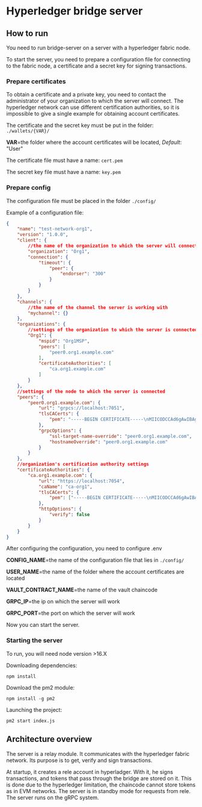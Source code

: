 # Hyperledger bridge server

## How to run
You need to run bridge-server on a server with a hyperledger fabric node.

To start the server, you need to prepare a configuration file for connecting to the fabric node, a certificate and a secret key for signing transactions.

### Prepare certificates

To obtain a certificate and a private key, you need to contact the administrator of your organization to which the server will connect. The hyperledger network can use different certification authorities, so it is impossible to give a single example for obtaining account certificates.

The certificate and the secret key must be put in the folder: `./wallets/{VAR}/`

**VAR**=the folder where the account certificates will be located, *Default*: "User"

The certificate file must have a name: `cert.pem`

The secret key file must have a name: `key.pem`

### Prepare config

The configuration file must be placed in the folder `./config/`

Example of a configuration file:
```json
{
    "name": "test-network-org1",
    "version": "1.0.0",
    "client": {
        //the name of the organization to which the server will connect to the node
        "organization": "Org1",
        "connection": {
            "timeout": {
                "peer": {
                    "endorser": "300"
                }
            }
        }
    },
    "channels": {
        //the name of the channel the server is working with
        "mychannel": {}
    },
    "organizations": {
        //settings of the organization to which the server is connected
        "Org1": {
            "mspid": "Org1MSP",
            "peers": [
                "peer0.org1.example.com"
            ],
            "certificateAuthorities": [
                "ca.org1.example.com"
            ]
        }
    },
    //settings of the node to which the server is connected
    "peers": {
        "peer0.org1.example.com": {
            "url": "grpcs://localhost:7051",
            "tlsCACerts": {
                "pem": "-----BEGIN CERTIFICATE-----\nMIICODCCAd6gAwIBAgIUFbpDf0Do7pzR9AIAmu7MWAkm204wCgYIKoZIzj0EAwIw\ncDELMAkGA1UEBhMCVVMxFzAVBgNVBAgTDk5vcnRoIENhcm9saW5hMQ8wDQYDVQQH\nEwZEdXJoYW0xGTAXBgNVBAoTEG9yZzEuZXhhbXBsZS5jb20xHDAaBgNVBAMTE2Nh\nLm9yZzEuZXhhbXBsZS5jb20wHhcNMjMwNDEyMTQzMjAwWhcNMzgwNDA4MTQzMjAw\nWjBwMQswCQYDVQQGEwJVUzEXMBUGA1UECBMOTm9ydGggQ2Fyb2xpbmExDzANBgNV\nBAcTBkR1cmhhbTEZMBcGA1UEChMQb3JnMS5leGFtcGxlLmNvbTEcMBoGA1UEAxMT\nY2Eub3JnMS5leGFtcGxlLmNvbTBZMBMGByqGSM49AgEGCCqGSM49AwEHA0IABEWl\nG4tau2cjiuepPhUuXipbua4MRRtQ5i16KOmLhL3dlXRNpxE9Oqk3EAOYed64h2NU\nlo54XIpKEeihYEwrWsGjVjBUMA4GA1UdDwEB/wQEAwIBBjASBgNVHRMBAf8ECDAG\nAQH/AgEBMB0GA1UdDgQWBBTAY3do6BIjcBvUyq9eWlXt96wuozAPBgNVHREECDAG\nhwQFCWIsMAoGCCqGSM49BAMCA0gAMEUCIQDdrL4aPVPgPMOtRIVBXqU73wgKGIUd\nepAYd/Zq2yGlyAIgaw0tCn5k6IuTYpn54hOySuz5FYCGBzFZ8TeS5UtT3O8=\n-----END CERTIFICATE-----\n"
            },
            "grpcOptions": {
                "ssl-target-name-override": "peer0.org1.example.com",
                "hostnameOverride": "peer0.org1.example.com"
            }
        }
    },
    //organization's certification authority settings
    "certificateAuthorities": {
        "ca.org1.example.com": {
            "url": "https://localhost:7054",
            "caName": "ca-org1",
            "tlsCACerts": {
                "pem": ["-----BEGIN CERTIFICATE-----\nMIICODCCAd6gAwIBAgIUFbpDf0Do7pzR9AIAmu7MWAkm204wCgYIKoZIzj0EAwIw\ncDELMAkGA1UEBhMCVVMxFzAVBgNVBAgTDk5vcnRoIENhcm9saW5hMQ8wDQYDVQQH\nEwZEdXJoYW0xGTAXBgNVBAoTEG9yZzEuZXhhbXBsZS5jb20xHDAaBgNVBAMTE2Nh\nLm9yZzEuZXhhbXBsZS5jb20wHhcNMjMwNDEyMTQzMjAwWhcNMzgwNDA4MTQzMjAw\nWjBwMQswCQYDVQQGEwJVUzEXMBUGA1UECBMOTm9ydGggQ2Fyb2xpbmExDzANBgNV\nBAcTBkR1cmhhbTEZMBcGA1UEChMQb3JnMS5leGFtcGxlLmNvbTEcMBoGA1UEAxMT\nY2Eub3JnMS5leGFtcGxlLmNvbTBZMBMGByqGSM49AgEGCCqGSM49AwEHA0IABEWl\nG4tau2cjiuepPhUuXipbua4MRRtQ5i16KOmLhL3dlXRNpxE9Oqk3EAOYed64h2NU\nlo54XIpKEeihYEwrWsGjVjBUMA4GA1UdDwEB/wQEAwIBBjASBgNVHRMBAf8ECDAG\nAQH/AgEBMB0GA1UdDgQWBBTAY3do6BIjcBvUyq9eWlXt96wuozAPBgNVHREECDAG\nhwQFCWIsMAoGCCqGSM49BAMCA0gAMEUCIQDdrL4aPVPgPMOtRIVBXqU73wgKGIUd\nepAYd/Zq2yGlyAIgaw0tCn5k6IuTYpn54hOySuz5FYCGBzFZ8TeS5UtT3O8=\n-----END CERTIFICATE-----\n"]
            },
            "httpOptions": {
                "verify": false
            }
        }
    }
}
```

After configuring the configuration, you need to configure .env

**CONFIG_NAME**=the name of the configuration file that lies in `./config/`

**USER_NAME**=the name of the folder where the account certificates are located

**VAULT_CONTRACT_NAME**=the name of the vault chaincode


**GRPC_IP**=the ip on which the server will work

**GRPC_PORT**=the port on which the server will work

Now you can start the server.

### Starting the server

To run, you will need node version >16.X

Downloading dependencies: 
```
npm install
```

Download the pm2 module:
```
npm install -g pm2
```

Launching the project:
```
pm2 start index.js
```


## Architecture overview

The server is a relay module. It communicates with the hyperledger fabric network. Its purpose is to get, verify and sign transactions.

At startup, it creates a rele account in hyperladger. With it, he signs transactions, and tokens that pass through the bridge are stored on it. This is done due to the hyperledger limitation, the chaincode cannot store tokens as in EVM networks.
The server is in standby mode for requests from rele. The server runs on the gRPC system.